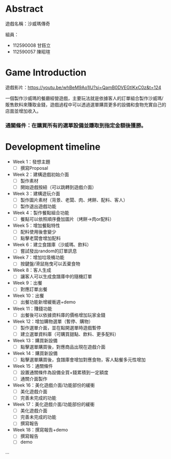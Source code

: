 # Abstract

遊戲名稱：沙威瑪傳奇

組員：

- 112590008 甘鈺立
- 112590057 陳昭瑄

# Game Introduction

遊戲影片：https://youtu.be/whBeM9Ao1lU?si=QamB0DVEGtIKxC0z&t=124

一個製作沙威瑪的餐廳經營遊戲，主要玩法就是依據客人的訂單組合製作沙威瑪/販售飲料來賺取金錢，遊戲過程中可以透過選單購買更多的設備和食物充實自己的店面並增加收入。
### 通關條件：在購買所有的選單設備並賺取到指定金額後獲勝。


# Development timeline

- Week 1：發想主題
  - [ ] 撰寫Proposal
- Week 2：建構遊戲初始介面
  - [ ] 製作素材
  - [ ] 開始遊戲按紐（可以跳轉到遊戲介面）
- Week 3：建構遊玩介面
  - [ ] 製作圖片素材（背景、老闆、肉、烤餅、配料、客人）
  - [ ] 製作退出遊戲功能
- Week 4：製作餐點組合功能
  - [ ] 餐點可以依照順序疊加圖片（烤餅->肉or配料）
- Week 5：增加餐點特性
  - [ ] 配料使用後會變少
  - [ ] 點擊老闆會增加配料
- Week 6：建立食譜庫（沙威瑪、飲料）
  - [ ] 嘗試發出random的訂單訊息
- Week 7：增加垃圾桶功能
  - [ ] 按鍵盤/滑鼠拖曳可以丟棄食物
- Week 8：客人生成
  - [ ] 讓客人可以生成食譜庫中的隨機訂單
- Week 9：出餐
  - [ ] 對應訂單出餐
- Week 10：出餐
  - [ ] 出餐功能新增緩衝週+demo
- Week 11：賺錢功能
  - [ ] 出餐後可以依據資料庫的價格增加玩家金錢
- Week 12：增加購物選單（暫停、購物）
  - [ ] 製作選單介面，並在點開選單時遊戲暫停
  - [ ] 建立選單資料庫（可購買甜點、飲料、更多配料）
- Week 13：購買新設備
  - [ ] 點擊選單購買後，對應商品出現在遊戲介面
- Week 14：購買新設備
  - [ ] 點擊選單購買後，食譜庫會增加對應食物，客人點餐多元性增加
- Week 15：通關條件
  - [ ] 設置通關條件為設備全買+錢累積到一定額度
  - [ ] 通關介面製作
- Week 16：美化遊戲介面/功能部份的緩衝
  - [ ] 美化遊戲介面
  - [ ] 完善未完成的功能
- Week 17：美化遊戲介面/功能部份的緩衝
  - [ ] 美化遊戲介面
  - [ ] 完善未完成的功能
  - [ ] 撰寫報告
- Week 18：撰寫報告+demo
  - [ ] 撰寫報告
  - [ ] demo
  
...


